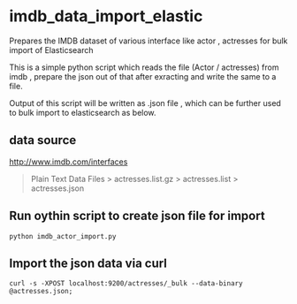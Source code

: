 # imdb_data_import_elastic
Prepares the IMDB dataset of various interface like actor , actresses for bulk import of Elasticsearch 

This is a simple python script which reads the file (Actor / actresses) from imdb , prepare the json out of that after exracting and write the same to a file.

Output of this script will be written as .json file , which can be further used to bulk import to elasticsearch as below.

data source
-----------
http://www.imdb.com/interfaces

> Plain Text Data Files > actresses.list.gz > actresses.list > actresses.json


Run oythin script to create json file for import
--------------------

    python imdb_actor_import.py 


Import the json data via curl
--------------------

    curl -s -XPOST localhost:9200/actresses/_bulk --data-binary @actresses.json;
